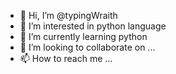 - 👋 Hi, I’m @typingWraith
- 👀 I’m interested in python language
- 🌱 I’m currently learning python
- 💞️ I’m looking to collaborate on ...
- 📫 How to reach me ...

<!---
typingWraith/typingWraith is a ✨ special ✨ repository because its `README.md` (this file) appears on your GitHub profile.
You can click the Preview link to take a look at your changes.
--->
